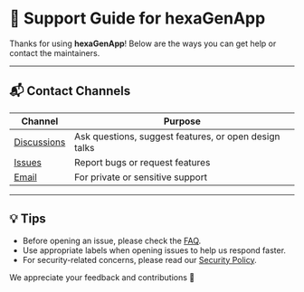 <!--
SPDX-FileCopyrightText: 2025 hexaTune LLC
SPDX-License-Identifier: MIT
-->

# 🙋 Support Guide for hexaGenApp

Thanks for using **hexaGenApp**! Below are the ways you can get help or contact the maintainers.

---

## 📬 Contact Channels

| Channel         | Purpose                                                           |
|----------------|-------------------------------------------------------------------|
| [Discussions](https://github.com/hTuneSys/hexaGenApp/discussions) | Ask questions, suggest features, or open design talks |
| [Issues](https://github.com/hTuneSys/hexaGenApp/issues)         | Report bugs or request features                        |
| [Email](mailto:info@hexatune.com) | For private or sensitive support                     |

---

## 💡 Tips

- Before opening an issue, please check the [FAQ](https://github.com/hTuneSys/hexaGenApp/blob/main/docs/FAQ.md).
- Use appropriate labels when opening issues to help us respond faster.
- For security-related concerns, please read our [Security Policy](https://github.com/hTuneSys/hexaGenApp/blob/main/.github/SECURITY.md).

We appreciate your feedback and contributions 💙
